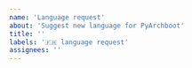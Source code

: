 ```yaml
---
name: 'Language request'
about: 'Suggest new language for PyArchboot'
title: ''
labels: '🇫🇷 language request'
assignees: ''
---
```


<!-- Please search existing issues to avoid creating duplicates. -->
